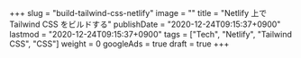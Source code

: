 +++
slug = "build-tailwind-css-netlify"
image = ""
title = "Netlify 上で Tailwind CSS をビルドする"
publishDate = "2020-12-24T09:15:37+0900"
lastmod = "2020-12-24T09:15:37+0900"
tags = ["Tech", "Netlify", "Tailwind CSS", "CSS"]
weight = 0
googleAds = true
draft = true
+++